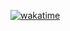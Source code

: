 [![wakatime](https://wakatime.com/badge/user/95cf29d5-caf7-4cad-b501-d26b8b977dc9.svg)](https://wakatime.com/@95cf29d5-caf7-4cad-b501-d26b8b977dc9)

<!--
**yudistirasd/yudistirasd** is a ✨ _special_ ✨ repository because its `README.md` (this file) appears on your GitHub profile.

Here are some ideas to get you started:

- 🔭 I’m currently working on ...
- 🌱 I’m currently learning ...
- 👯 I’m looking to collaborate on ...
- 🤔 I’m looking for help with ...
- 💬 Ask me about ...
- 📫 How to reach me: ...
- 😄 Pronouns: ...
- ⚡ Fun fact: ...
-->
